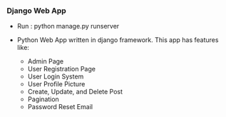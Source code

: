 ### Django Web App

* Run : python manage.py runserver

* Python Web App written in django framework. This app has features like:
   * Admin Page
   * User Registration Page
   * User Login System
   * User Profile Picture
   * Create, Update, and Delete Post
   * Pagination
   * Password Reset Email
